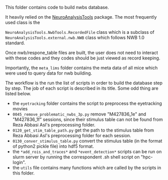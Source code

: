 
This folder contains code to build nwbs database.

It heavily relied on the [NeuroAnalysisTools](https://github.com/zhuangjun1981/NeuroAnalysisTools) package. The most frequently used class is the 

`NeuroAnalysisTools.NwbTools.RecordedFile` class which is a subclass of `NeuroAnalysisTools.external.nwb.NWB` class which follows NWB 1.0 standard.

Once nwb/respone_table files are built, the user does not need to interact with these codes and they codes should be just viewed as record keeping.

Importantly, the `meta_lims` folder contains the meta data of all mice which were used to query data for nwb building.

The workflow is the run the list of scripts in order to build the database step by step. The job of each script is described in its title. Some odd thing are listed below.

 * the `eyetracking` folder contains the script to preprocess the eyetracking movies
 * `0045_remove_problematic_nwbs_3p.py` remove "M427836\_1e" and "M427836_1f" sessions, since their stimulus table can not be found from Reza Abbasi Asl's preprocessing folder.
 * `0120_get_stim_table_path.py` get the path to the stimulus table from Reza Abbasi Asl's preprocessing folder for each session.
 * `0130_conver_stimulus_table.py` convert the stimulus table (in the format of python2 pickle file) into hdf5 format.
 * the `*add_rois_and_traces*` and `*event_detection*` scripts can be run on slurm server by running the correspondent .sh shell script on "hpc-login".
 * the `utils` file contains many functions which are called by the scripts in this folder.